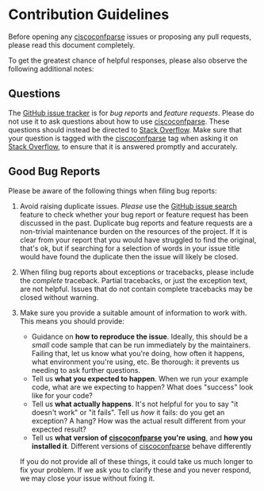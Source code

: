 # Contribution Guidelines

Before opening any [ciscoconfparse][1] issues or proposing any pull
requests, please read this document completely.

To get the greatest chance of helpful responses, please also observe the
following additional notes:

## Questions

The [GitHub issue tracker][3] is for *bug reports* and *feature requests*.
Please do not use it to ask questions about how to use [ciscoconfparse][1].
These questions should instead be directed to [Stack Overflow][5]. Make sure
that your question is tagged with the [ciscoconfparse][4] tag when asking it on
[Stack Overflow][5], to ensure that it is answered promptly and accurately.

## Good Bug Reports

Please be aware of the following things when filing bug reports:

1. Avoid raising duplicate issues. *Please* use the [GitHub issue search][3]
   feature to check whether your bug report or feature request has been
   discussed in the past. Duplicate bug reports and feature requests are a
   non-trivial maintenance burden on the resources of the project. If it is
   clear from your report that you would have struggled to find the original,
   that's ok, but if searching for a selection of words in your issue title
   would have found the duplicate then the issue will likely be closed.
2. When filing bug reports about exceptions or tracebacks, please include the
   *complete* traceback. Partial tracebacks, or just the exception text, are
   not helpful. Issues that do not contain complete tracebacks may be closed
   without warning.
3. Make sure you provide a suitable amount of information to work with. This
   means you should provide:

   - Guidance on **how to reproduce the issue**. Ideally, this should be a
     *small* code sample that can be run immediately by the maintainers.
     Failing that, let us know what you're doing, how often it happens, what
     environment you're using, etc. Be thorough: it prevents us needing to ask
     further questions.
   - Tell us **what you expected to happen**. When we run your example code,
     what are we expecting to happen? What does "success" look like for your
     code?
   - Tell us **what actually happens**. It's not helpful for you to say "it
     doesn't work" or "it fails". Tell us *how* it fails: do you get an
     exception? A hang? How was the actual result different from your expected
     result?
   - Tell us **what version of [ciscoconfparse][1] you're using**, and
     **how you installed it**. Different versions of [ciscoconfparse][1] behave
     differently 

   If you do not provide all of these things, it could take us much longer to
   fix your problem. If we ask you to clarify these and you never respond, we
   may close your issue without fixing it.

  [1]: https://github.com/mpenning/ciscoconfparse
  [2]: https://github.com/mpenning/ciscoconfparse/issues/new/choose
  [3]: https://github.com/mpenning/ciscoconfparse/issues
  [4]: https://stackoverflow.com/questions/tagged/ciscoconfparse?tab=Newest
  [5]: https://stackoverflow.com/
